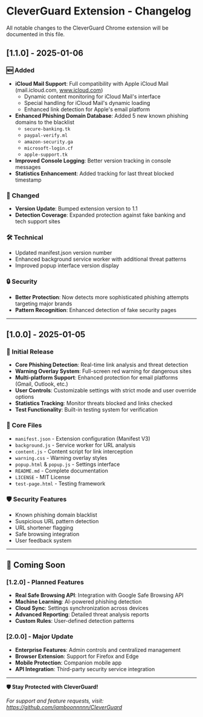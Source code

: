 # CleverGuard Extension - Changelog

All notable changes to the CleverGuard Chrome extension will be documented in this file.

## [1.1.0] - 2025-01-06

### 🆕 Added
- **iCloud Mail Support**: Full compatibility with Apple iCloud Mail (mail.icloud.com, www.icloud.com)
  - Dynamic content monitoring for iCloud Mail's interface
  - Special handling for iCloud Mail's dynamic loading
  - Enhanced link detection for Apple's email platform
- **Enhanced Phishing Domain Database**: Added 5 new known phishing domains to the blacklist
  - `secure-banking.tk`
  - `paypal-verify.ml` 
  - `amazon-security.ga`
  - `microsoft-login.cf`
  - `apple-support.tk`
- **Improved Console Logging**: Better version tracking in console messages
- **Statistics Enhancement**: Added tracking for last threat blocked timestamp

### 🔄 Changed
- **Version Update**: Bumped extension version to 1.1
- **Detection Coverage**: Expanded protection against fake banking and tech support sites

### 🛠️ Technical
- Updated manifest.json version number
- Enhanced background service worker with additional threat patterns
- Improved popup interface version display

### 🔒 Security
- **Better Protection**: Now detects more sophisticated phishing attempts targeting major brands
- **Pattern Recognition**: Enhanced detection of fake security pages

---

## [1.0.0] - 2025-01-05

### 🎉 Initial Release
- **Core Phishing Detection**: Real-time link analysis and threat detection
- **Warning Overlay System**: Full-screen red warning for dangerous sites
- **Multi-platform Support**: Enhanced protection for email platforms (Gmail, Outlook, etc.)
- **User Controls**: Customizable settings with strict mode and user override options
- **Statistics Tracking**: Monitor threats blocked and links checked
- **Test Functionality**: Built-in testing system for verification

### 📁 Core Files
- `manifest.json` - Extension configuration (Manifest V3)
- `background.js` - Service worker for URL analysis
- `content.js` - Content script for link interception
- `warning.css` - Warning overlay styles
- `popup.html` & `popup.js` - Settings interface
- `README.md` - Complete documentation
- `LICENSE` - MIT License
- `test-page.html` - Testing framework

### 🛡️ Security Features
- Known phishing domain blacklist
- Suspicious URL pattern detection
- URL shortener flagging
- Safe browsing integration
- User feedback system

---

## 🔮 Coming Soon

### [1.2.0] - Planned Features
- **Real Safe Browsing API**: Integration with Google Safe Browsing API
- **Machine Learning**: AI-powered phishing detection
- **Cloud Sync**: Settings synchronization across devices
- **Advanced Reporting**: Detailed threat analysis reports
- **Custom Rules**: User-defined detection patterns

### [2.0.0] - Major Update
- **Enterprise Features**: Admin controls and centralized management
- **Browser Extension**: Support for Firefox and Edge
- **Mobile Protection**: Companion mobile app
- **API Integration**: Third-party security service integration

---

**🛡️ Stay Protected with CleverGuard!**

*For support and feature requests, visit: https://github.com/iamboonnnnn/CleverGuard* 